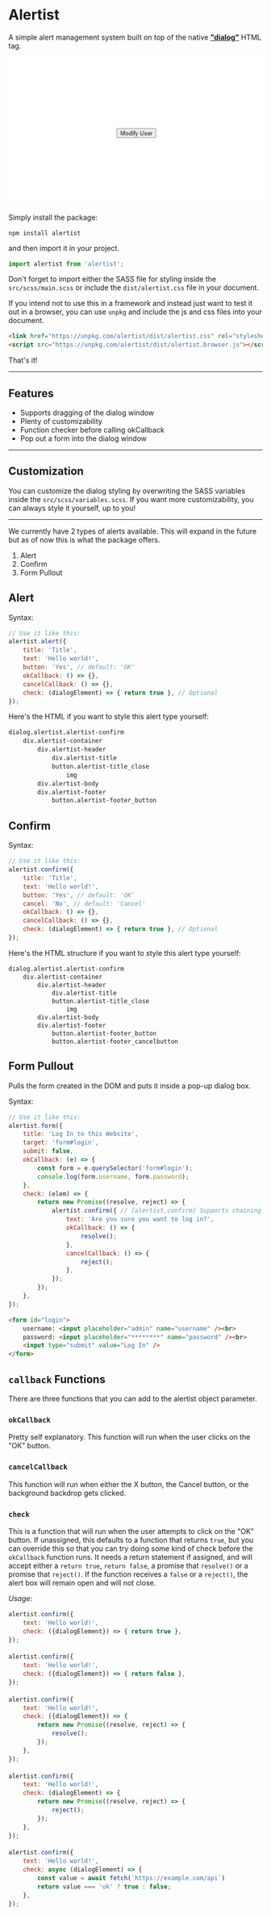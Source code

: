 # Alertist

A simple alert management system built on top of the native [**"dialog"**](https://developer.mozilla.org/en-US/docs/Web/HTML/Element/dialog) HTML tag.

![Demo of the Alertist Package](src/demo.gif "Demo of the Alertist Package")

Simply install the package:

```
npm install alertist
```

and then import it in your project.

```javascript
import alertist from 'alertist';
```

Don't forget to import either the SASS file for styling inside the
`src/scss/main.scss` or include the `dist/alertist.css` file in your
document.

If you intend not to use this in a framework and instead just want to test
it out in a browser, you can use `unpkg` and include the js and css files into
your document.

```html
<link href="https://unpkg.com/alertist/dist/alertist.css" rel="stylesheet">
<script src="https://unpkg.com/alertist/dist/alertist.browser.js"></script>
```

That's it!

---

## Features

- Supports dragging of the dialog window
- Plenty of customizability
- Function checker before calling okCallback
- Pop out a form into the dialog window

---

## Customization

You can customize the dialog styling by overwriting the SASS variables inside the
`src/scss/variables.scss`. If you want more customizability, you can always style it
yourself, up to you!

---

We currently have 2 types of alerts available. This will expand in the future but
as of now this is what the package offers.

1. Alert
2. Confirm
3. Form Pullout

## Alert

Syntax:
```javascript
// Use it like this:
alertist.alert({
	title: 'Title',
	text: 'Hello world!',
	button: 'Yes', // default: 'OK'
	okCallback: () => {},
	cancelCallback: () => {},
	check: (dialogElement) => { return true }, // Optional
});
```

Here's the HTML if you want to style this alert type yourself:
```html
dialog.alertist.alertist-confirm
	div.alertist-container
		div.alertist-header
			div.alertist-title
			button.alertist-title_close
				img
		div.alertist-body
		div.alertist-footer
			button.alertist-footer_button
```

## Confirm

Syntax:
```javascript
// Use it like this:
alertist.confirm({
	title: 'Title',
	text: 'Hello world!',
	button: 'Yes', // default: 'OK'
	cancel: 'No', // default: 'Cancel'
	okCallback: () => {},
	cancelCallback: () => {},
	check: (dialogElement) => { return true }, // Optional
});
```

Here's the HTML structure if you want to style this alert type yourself:
```
dialog.alertist.alertist-confirm
	div.alertist-container
		div.alertist-header
			div.alertist-title
			button.alertist-title_close
				img
		div.alertist-body
		div.alertist-footer
			button.alertist-footer_button
			button.alertist-footer_cancelbutton
```

## Form Pullout

Pulls the form created in the DOM and puts it inside a pop-up dialog box.

Syntax:
```javascript
// Use it like this:
alertist.form({
	title: 'Log In to this Website',
	target: 'form#login',
	submit: false,
	okCallback: (e) => {
		const form = e.querySelector('form#login');
		console.log(form.username, form.password);
	},
	check: (elem) => {
		return new Promise((resolve, reject) => {
			alertist.confirm({ // [alertist.confirm] Supports chaining!
				text: 'Are you sure you want to log in?',
				okCallback: () => {
					resolve();
				},
				cancelCallback: () => {
					reject();
				},
			});
		});
	},
});
```

```html
<form id="login">
	username: <input placeholder="admin" name="username" /><br>
	password: <input placeholder="********" name="password" /><br>
	<input type="submit" value="Log In" />
</form>
```

## `callback` Functions

There are three functions that you can add to the alertist object parameter.

### `okCallback`

Pretty self explanatory. This function will run when the user clicks on the "OK" button.

### `cancelCallback`

This function will run when either the X button, the Cancel button, or the background backdrop
gets clicked.

### `check`

This is a function that will run when the user attempts to click on the "OK" button. If unassigned,
this defaults to a function that returns `true`, but you can override this so that you can try doing
some kind of check before the `okCallback` function runs. It needs a return statement if assigned, and 
will accept either a `return true`, `return false`, a promise that `resolve()` or a promise that
`reject()`. If the function receives a `false` or a `reject()`, the alert box will remain open and will
not close.

*Usage:*
```javascript
alertist.confirm({
	text: 'Hello world!',
	check: ({dialogElement}) => { return true },
});

alertist.confirm({
	text: 'Hello world!',
	check: ({dialogElement}) => { return false },
});

alertist.confirm({
	text: 'Hello world!',
	check: ({dialogElement}) => {
		return new Promise((resolve, reject) => {
			resolve();
		});
	},
});

alertist.confirm({
	text: 'Hello world!',
	check: (dialogElement) => {
		return new Promise((resolve, reject) => {
			reject();
		});
	},
});

alertist.confirm({
	text: 'Hello world!',
	check: async (dialogElement) => {
		const value = await fetch(`https://example.com/api`)
		return value === 'ok' ? true : false;
	},
});
```

